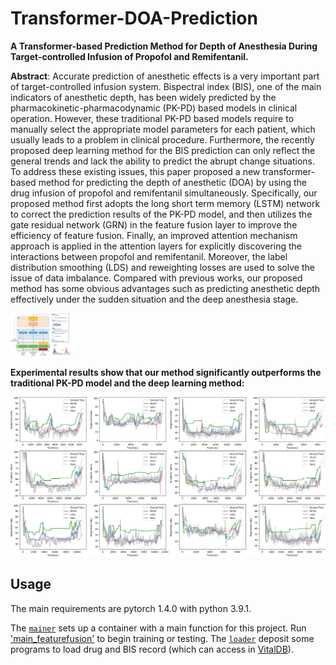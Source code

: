 # Transformer-DOA-Prediction
**A Transformer-based Prediction Method for Depth of Anesthesia During Target-controlled Infusion of Propofol  and Remifentanil.**

**Abstract**: Accurate prediction of anesthetic effects is a very important part of target-controlled infusion system.
Bispectral index (BIS), one of the main indicators of anesthetic depth, has been widely predicted by the pharmacokinetic-pharmacodynamic (PK-PD) based models in clinical operation. However, these traditional PK-PD based models require to manually select the appropriate model parameters for each patient, which usually leads to a problem in clinical procedure. Furthermore, the recently proposed deep learning method for the BIS prediction can only reflect the general trends and lack the ability to predict the abrupt change situations.
To address these existing issues, this paper proposed a new transformer-based method for predicting the depth of anesthetic (DOA) by using the drug infusion of propofol and remifentanil simultaneously. Specifically, our proposed method first adopts the long short term memory (LSTM) network to correct the prediction results of the PK-PD model, and then utilizes the gate residual network (GRN) in the feature fusion layer to improve the efficiency of feature fusion. Finally, an improved attention mechanism approach is applied in the attention layers for explicitly discovering the interactions between propofol and remifentanil. Moreover, the label distribution smoothing (LDS) and reweighting losses are used to solve the issue of data imbalance.
Compared with previous works, our proposed method has some obvious advantages such as predicting anesthetic depth effectively under the sudden situation and the deep anesthesia stage.


<img src="picture/net.jpg" width="100">

**Experimental results show that our method significantly outperforms the traditional PK-PD model and the deep learning method:**

![image](picture/3_method_compare.png)


## Usage

The main requirements are pytorch 1.4.0 with python 3.9.1.

The [`mainer`](mainer) sets up a container with a main function for this project. Run ['main_featurefusion'](mainer/main_featurefusion.py) to begin training or testing.
The [`loader`](loader) deposit some programs to load drug and BIS record (which can access in [VitalDB](https://vitaldb.net/)). 


